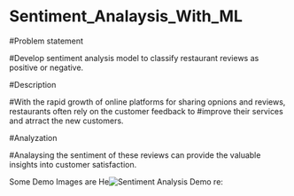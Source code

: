 # Sentiment_Analaysis_With_ML

#Problem statement

#Develop sentiment analysis model to classify restaurant reviews as positive or negative.

#Description

#With the rapid growth of online platforms for sharing opnions and reviews, restaurants often rely on the customer feedback to 
#improve their services and atrract the new customers.

#Analyzation

#Analaysing the sentiment of these reviews can provide the valuable insights into customer satisfaction.

Some Demo Images are He![Sentiment Analysis Demo](https://github.com/psankarmidhil/Sentiment_Analaysis_With_ML/assets/111223199/f47da497-6bb1-4767-995f-7ba802993c20)
re:
